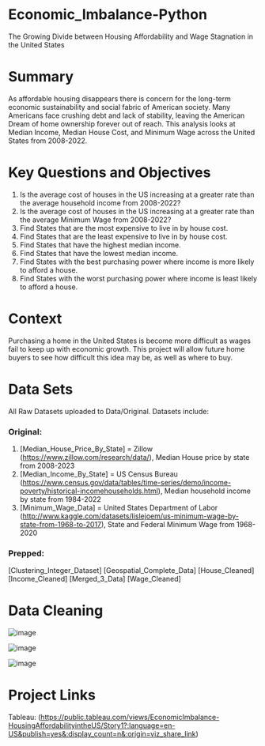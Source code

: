 # Economic_Imbalance-Python
The Growing Divide between Housing Affordability and Wage Stagnation in the United States 

# Summary
As affordable housing disappears there is concern for the long-term economic sustainability and social fabric of American society. Many Americans face crushing debt and lack of stability, leaving the American Dream of home ownership forever out of reach.
This analysis looks at Median Income, Median House Cost, and Minimum Wage across the United States from 2008-2022.

# Key Questions and Objectives
1) Is the average cost of houses in the US increasing at a greater rate than the average household income from 2008-2022?
2) Is the average cost of houses in the US increasing at a greater rate than the average Minimum Wage from 2008-2022?
3) Find States that are the most expensive to live in by house cost.
4) Find States that are the least expensive to live in by house cost.
5) Find States that have the highest median income.
6) Find States that have the lowest median income.
7) Find States with the best purchasing power where income is more likely to afford a house.
8) Find States with the worst purchasing power where income is least likely to afford a house.

# Context
Purchasing a home in the United States is become more difficult as wages fail to keep up with economic growth. This project will allow future home buyers to see how difficult this idea may be, as well as where to buy.


# Data Sets
All Raw Datasets uploaded to Data/Original. Datasets include:
### Original:
1) [Median_House_Price_By_State] = Zillow (https://www.zillow.com/research/data/), Median House price by state from 2008-2023 
2) [Median_Income_By_State] = US Census Bureau (https://www.census.gov/data/tables/time-series/demo/income-poverty/historical-incomehouseholds.html), Median household income by state from 1984-2022
3) [Minimum_Wage_Data] = United States Department of Labor (http://www.kaggle.com/datasets/lislejoem/us-minimum-wage-by-state-from-1968-to-2017), State and Federal Minimum Wage from 1968-2020
### Prepped:
[Clustering_Integer_Dataset]
[Geospatial_Complete_Data]
[House_Cleaned]
[Income_Cleaned]
[Merged_3_Data]
[Wage_Cleaned]


# Data Cleaning										
![image](https://github.com/KaCeeUnruh/Economic_Imbalance-Python/assets/130774051/65ab20e3-c0b0-4a12-937a-b0ac408f5024)
							
![image](https://github.com/KaCeeUnruh/Economic_Imbalance-Python/assets/130774051/e7fb9f34-bfcc-4ba0-8719-6e4d763d831b)
					
![image](https://github.com/KaCeeUnruh/Economic_Imbalance-Python/assets/130774051/357870d9-8841-4d0d-b0e7-fff92ba1d8f9)



# Project Links
Tableau: (https://public.tableau.com/views/EconomicImbalance-HousingAffordabilityintheUS/Story1?:language=en-US&publish=yes&:display_count=n&:origin=viz_share_link)
